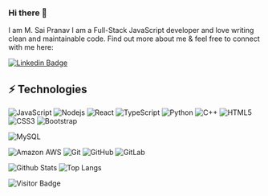 ### Hi there 👋

<!--
**M-Sai-Pranav/M-Sai-Pranav** is a ✨ _special_ ✨ repository because its `README.md` (this file) appears on your GitHub profile.

Here are some ideas to get you started:

- 🔭 I’m currently working on ...
- 🌱 I’m currently learning ...
- 👯 I’m looking to collaborate on ...
- 🤔 I’m looking for help with ...
- 💬 Ask me about ...
- 📫 How to reach me: ...
- 😄 Pronouns: ...
- ⚡ Fun fact: ...
-->

I am M. Sai Pranav I am a Full-Stack JavaScript developer and love writing clean and maintainable code. Find out more about me & feel free to connect with me here:

[![Linkedin Badge](https://img.shields.io/badge/-M.SaiPranav-blue?style=flat-square&logo=Linkedin&logoColor=white&link=https://www.linkedin.com/in/M.SaiPranav/)](https://www.linkedin.com/in/moluguri-sai-pranav/)
<!--  [![Medium Badge](https://img.shields.io/badge/rashedul-alam-12100E?style=flat-square&logo=medium&logoColor=white&link=https://rashedul-alam.medium.com/)](https://rashedul-alam.medium.com/) -->
<!-- [![Gmail Badge](https://img.shields.io/badge/-mdraanik12@gmail.com-c14438?style=flat-square&logo=Gmail&logoColor=white&link=mailto:mdraanik12@gmail.com)](mailto:mdraanik12@gmail.com) -->


## ⚡ Technologies

![JavaScript](https://img.shields.io/badge/-JavaScript-black?style=flat-square&logo=javascript)
![Nodejs](https://img.shields.io/badge/-Nodejs-black?style=flat-square&logo=Node.js)
![React](https://img.shields.io/badge/-React-black?style=flat-square&logo=react)
![TypeScript](https://img.shields.io/badge/-TypeScript-007ACC?style=flat-square&logo=typescript)
![Python](https://img.shields.io/badge/-Python-black?style=flat-square&logo=Python)
![C++](https://img.shields.io/badge/-C++-00599C?style=flat-square&logo=c)
![HTML5](https://img.shields.io/badge/-HTML5-E34F26?style=flat-square&logo=html5&logoColor=white)
![CSS3](https://img.shields.io/badge/-CSS3-1572B6?style=flat-square&logo=css3)
![Bootstrap](https://img.shields.io/badge/-Bootstrap-563D7C?style=flat-square&logo=bootstrap)
<!-- ![MongoDB](https://img.shields.io/badge/-MongoDB-black?style=flat-square&logo=mongodb) -->
<!--  ![Redis](https://img.shields.io/badge/-Redis-black?style=flat-square&logo=Redis)-->
<!-- ![GraphQL](https://img.shields.io/badge/-GraphQL-E10098?style=flat-square&logo=graphql) -->
<!-- ![Apollo GraphQL](https://img.shields.io/badge/-Apollo%20GraphQL-311C87?style=flat-square&logo=apollo-graphql) -->
<!-- ![PostgreSQL](https://img.shields.io/badge/-PostgreSQL-336791?style=flat-square&logo=postgresql) -->
![MySQL](https://img.shields.io/badge/-MySQL-black?style=flat-square&logo=mysql)
<!-- ![Heroku](https://img.shields.io/badge/-Heroku-430098?style=flat-square&logo=heroku) -->
![Amazon AWS](https://img.shields.io/badge/Amazon%20AWS-232F3E?style=flat-square&logo=amazon-aws)
![Git](https://img.shields.io/badge/-Git-black?style=flat-square&logo=git)
![GitHub](https://img.shields.io/badge/-GitHub-181717?style=flat-square&logo=github)
![GitLab](https://img.shields.io/badge/-GitLab-FCA121?style=flat-square&logo=gitlab)
<!-- //![BitBucket](https://img.shields.io/badge/-BitBucket-darkblue?style=flat-square&logo=bitbucket) -->

![Github Stats](https://github-readme-stats.vercel.app/api?username=M-Sai-Pranav&count_private=true&show_icons=true&include_all_commits=true)
![Top Langs](https://github-readme-stats.vercel.app/api/top-langs/?username=M-Sai-Pranav&hide=TeX&layout=compact)

![Visitor Badge](https://visitor-badge.laobi.icu/badge?page_id=M-Sai-Pranav.M-Sai-Pranav)


